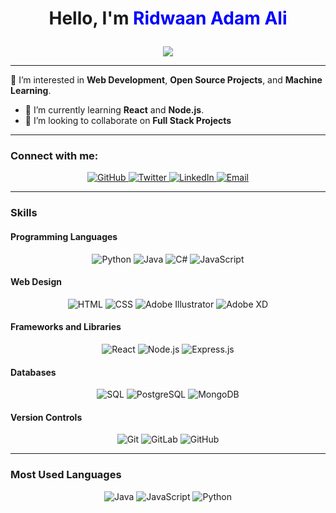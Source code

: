 # <p align="center">Hello, I'm <span style="color:blue;">Ridwaan Adam Ali</span></p>

<p align="center">
  <img src="https://readme-typing-svg.herokuapp.com?font=Roboto&color=%23000000&size=25&center=true&vCenter=true&width=450&lines=Web+Developer;Open+Source+Contributor;Machine+Learning+Enthusiast" />
</p>

---

👀 I’m interested in **Web Development**, **Open Source Projects**, and **Machine Learning**.
- 🌱 I’m currently learning **React** and **Node.js**.
- 💞️ I’m looking to collaborate on **Full Stack Projects**

---

### Connect with me:
<p align="center">
  <a href="https://github.com/Ridwa19">
    <img src="https://img.shields.io/badge/GitHub-181717?style=for-the-badge&logo=github&logoColor=white" alt="GitHub">
  </a>
  <a href="https://twitter.com/yourhandle">
    <img src="https://img.shields.io/badge/Twitter-1DA1F2?style=for-the-badge&logo=twitter&logoColor=white" alt="Twitter">
  </a>
  <a href="https://linkedin.com/in/yourprofile">
    <img src="https://img.shields.io/badge/LinkedIn-0A66C2?style=for-the-badge&logo=linkedin&logoColor=white" alt="LinkedIn">
  </a>
  <a href="mailto:ridwaana88@gmail.com">
    <img src="https://img.shields.io/badge/Email-EA4335?style=for-the-badge&logo=gmail&logoColor=white" alt="Email">
  </a>
</p>

---

### Skills

#### Programming Languages
<p align="center">
  <img src="https://img.shields.io/badge/-Python-3776AB?style=for-the-badge&logo=python&logoColor=white" alt="Python">
  <img src="https://img.shields.io/badge/-Java-007396?style=for-the-badge&logo=java&logoColor=white" alt="Java">
  <img src="https://img.shields.io/badge/-C%23-239120?style=for-the-badge&logo=c-sharp&logoColor=white" alt="C#">
  <img src="https://img.shields.io/badge/-JavaScript-efd81d?style=for-the-badge&logo=javascript&logoColor=white" alt="JavaScript">
</p>

#### Web Design
<p align="center">
  <img src="https://img.shields.io/badge/-HTML-E34F26?style=for-the-badge&logo=html5&logoColor=white" alt="HTML">
  <img src="https://img.shields.io/badge/-CSS-1572B6?style=for-the-badge&logo=css3&logoColor=white" alt="CSS">
  <img src="https://img.shields.io/badge/-Adobe%20Illustrator-FF9A00?style=for-the-badge&logo=adobe-illustrator&logoColor=white" alt="Adobe Illustrator">
  <img src="https://img.shields.io/badge/-Adobe%20XD-FF61F6?style=for-the-badge&logo=adobe-xd&logoColor=white" alt="Adobe XD">
</p>

#### Frameworks and Libraries
<p align="center">
  <img src="https://img.shields.io/badge/-React-61DAFB?style=for-the-badge&logo=react&logoColor=white" alt="React">
  <img src="https://img.shields.io/badge/-Node.js-339933?style=for-the-badge&logo=nodedotjs&logoColor=white" alt="Node.js">
  <img src="https://img.shields.io/badge/-Express.js-000000?style=for-the-badge&logo=express&logoColor=white" alt="Express.js">
</p>

#### Databases
<p align="center">
  <img src="https://img.shields.io/badge/-SQL-4479A1?style=for-the-badge&logo=sql&logoColor=white" alt="SQL">
  <img src="https://img.shields.io/badge/-PostgreSQL-336791?style=for-the-badge&logo=postgresql&logoColor=white" alt="PostgreSQL">
  <img src="https://img.shields.io/badge/-MongoDB-47A248?style=for-the-badge&logo=mongodb&logoColor=white" alt="MongoDB">
</p>

#### Version Controls
<p align="center">
  <img src="https://img.shields.io/badge/-Git-F05032?style=for-the-badge&logo=git&logoColor=white" alt="Git">
  <img src="https://img.shields.io/badge/-GitLab-FC6D26?style=for-the-badge&logo=gitlab&logoColor=white" alt="GitLab">
  <img src="https://img.shields.io/badge/-GitHub-181717?style=for-the-badge&logo=github&logoColor=white" alt="GitHub">
</p>

---

### Most Used Languages
<p align="center">
  <img src="https://img.shields.io/badge/Java-50%25-007396?style=for-the-badge&logo=java&logoColor=white" alt="Java">
  <img src="https://img.shields.io/badge/JavaScript-20%25-efd81d?style=for-the-badge&logo=javascript&logoColor=white" alt="JavaScript">
  <img src="https://img.shields.io/badge/Python-30%25-3776AB?style=for-the-badge&logo=python&logoColor=white" alt="Python">
</p>

